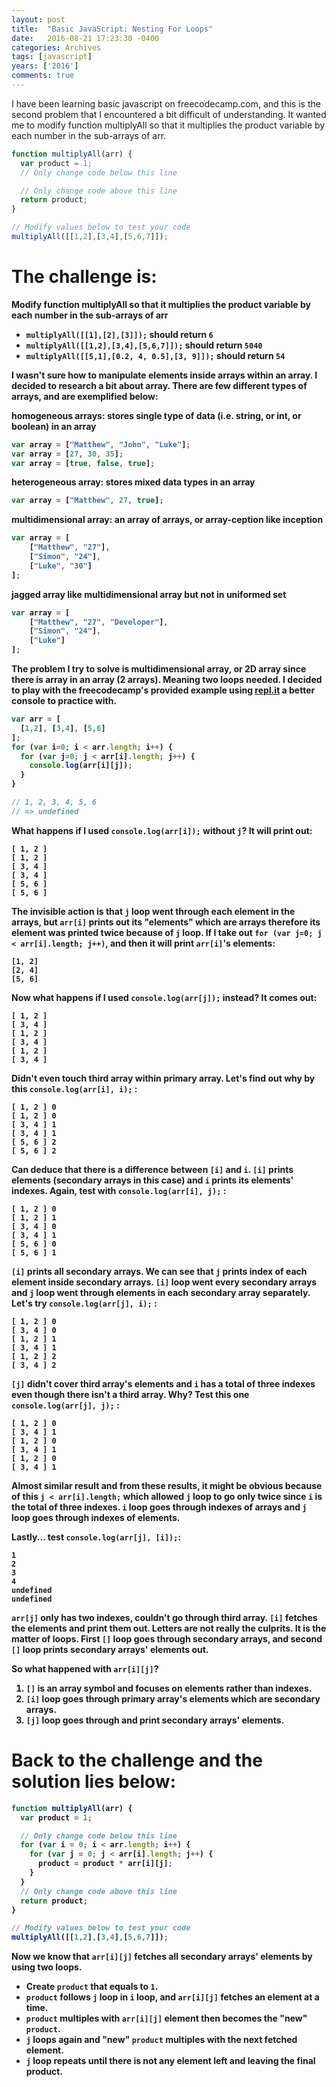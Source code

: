 ```yaml
---
layout: post
title:  "Basic JavaScript: Nesting For Loops"
date:   2016-08-21 17:23:30 -0400
categories: Archives 
tags: [javascript]
years: ['2016']
comments: true
---
```


I have been learning basic javascript on freecodecamp.com, and this is the second problem that I encountered a bit difficult of understanding. It wanted me to modify function multiplyAll so that it multiplies the product variable by each number in the sub-arrays of arr.

``` javascript
function multiplyAll(arr) {
  var product = 1;
  // Only change code below this line

  // Only change code above this line
  return product;
}

// Modify values below to test your code
multiplyAll([[1,2],[3,4],[5,6,7]]);
```

# The challenge is:

<strong>Modify function multiplyAll so that it multiplies the product variable by each number in the sub-arrays of arr

- `multiplyAll([[1],[2],[3]]);` should return `6`
- `multiplyAll([[1,2],[3,4],[5,6,7]]);` should return `5040`
- `multiplyAll([[5,1],[0.2, 4, 0.5],[3, 9]]);` should return `54`


I wasn't sure how to manipulate elements inside arrays within an array. I decided to research a bit about array. There are few different types of arrays, and are exemplified below:

homogeneous arrays: stores single type of data (i.e. string, or int, or boolean) in an array

``` javascript
var array = ["Matthew", "John", "Luke"];
var array = [27, 30, 35];
var array = [true, false, true];
```                

heterogeneous array: stores mixed data types in an array

``` javascript
var array = ["Matthew", 27, true];
```


multidimensional array: an array of arrays, or array-ception like inception

``` javascript
var array = [
    ["Matthew", "27"],
    ["Simon", "24"],
    ["Luke", "30"]
];
```

jagged array like multidimensional array but not in uniformed set

``` javascript
var array = [
    ["Matthew", "27", "Developer"],
    ["Simon", "24"],
    ["Luke"]
];
```

 The problem I try to solve is multidimensional array, or 2D array since there is array in an array (2 arrays). Meaning two loops needed. I decided to play with the freecodecamp's provided example using [repl.it][repl.it] a better console to practice with.

``` javascript
var arr = [
  [1,2], [3,4], [5,6]
];
for (var i=0; i < arr.length; i++) {
  for (var j=0; j < arr[i].length; j++) {
    console.log(arr[i][j]);
  }
}

// 1, 2, 3, 4, 5, 6
// => undefined
```

What happens if I used `console.log(arr[i]);` without `j`? It will print out:

```
[ 1, 2 ]
[ 1, 2 ]
[ 3, 4 ]
[ 3, 4 ]
[ 5, 6 ]
[ 5, 6 ]
```

The invisible action is that `j` loop went through each element in the arrays, but `arr[i]` prints out its "elements" which are arrays therefore its element was printed twice because of `j` loop. If I take out `for (var j=0; j < arr[i].length; j++)`, and then it will print `arr[i]`'s elements:

```
[1, 2]
[2, 4]
[5, 6]
```

Now what happens if I used `console.log(arr[j]);` instead? It comes out:

```
[ 1, 2 ]
[ 3, 4 ]
[ 1, 2 ]
[ 3, 4 ]
[ 1, 2 ]
[ 3, 4 ]
```

Didn't even touch third array within primary array. Let's find out why by this `console.log(arr[i], i);` :

```
[ 1, 2 ] 0
[ 1, 2 ] 0
[ 3, 4 ] 1
[ 3, 4 ] 1
[ 5, 6 ] 2
[ 5, 6 ] 2
```

 Can deduce that there is a difference between `[i]` and `i`. `[i]` prints elements (secondary arrays in this case) and `i` prints its elements' indexes. Again, test with `console.log(arr[i], j);` :

```
[ 1, 2 ] 0
[ 1, 2 ] 1
[ 3, 4 ] 0
[ 3, 4 ] 1
[ 5, 6 ] 0
[ 5, 6 ] 1
```

`[i]` prints all secondary arrays. We can see that `j` prints index of each element inside secondary arrays. `[i]` loop went every secondary arrays and `j` loop went through elements in each secondary array separately. Let's try `console.log(arr[j], i);` :

```
[ 1, 2 ] 0
[ 3, 4 ] 0
[ 1, 2 ] 1
[ 3, 4 ] 1
[ 1, 2 ] 2
[ 3, 4 ] 2
```

`[j]` didn't cover third array's elements and `i` has a total of three indexes even though there isn't a third array. Why? Test this one `console.log(arr[j], j);` :

```
[ 1, 2 ] 0
[ 3, 4 ] 1
[ 1, 2 ] 0
[ 3, 4 ] 1
[ 1, 2 ] 0
[ 3, 4 ] 1
```

Almost similar result and from these results, it might be obvious because of this `j < arr[i].length;` which allowed `j` loop to go only twice since `i` is the total of three indexes.  `i` loop goes through indexes of arrays and `j` loop goes through indexes of elements.

Lastly... test `console.log(arr[j], [i]);`:

```
1
2
3
4
undefined
undefined
```

`arr[j]` only has two indexes, couldn't go through third array. `[i]` fetches the elements and print them out. <strong> Letters are not really the culprits. It is the matter of loops.</strong> First `[]` loop goes through secondary arrays, and second `[]` loop prints secondary arrays' elements out.

So what happened with `arr[i][j]`?

1) `[]` is an array symbol and focuses on elements rather than indexes. <br>
2) `[i]` loop goes through primary array's elements which are secondary arrays.<br>
3) `[j]` loop goes through and print secondary arrays' elements.


# Back to the challenge and the solution lies below:

``` javascript
function multiplyAll(arr) {
  var product = 1;

  // Only change code below this line
  for (var i = 0; i < arr.length; i++) {
    for (var j = 0; j < arr[i].length; j++) {
      product = product * arr[i][j];
    }
  }
  // Only change code above this line
  return product;
}

// Modify values below to test your code
multiplyAll([[1,2],[3,4],[5,6,7]]);
```

Now we know that `arr[i][j]` fetches all secondary arrays' elements by using two loops.

- Create `product` that equals to `1`.
- `product` follows `j` loop in `i` loop, and `arr[i][j]` fetches an element at a time.
- `product` multiples with `arr[i][j]` element then becomes the "new" `product`.
- `j` loops again and "new" `product` multiples with the next fetched element.
- `j` loop repeats until there is not any element left and leaving the final product.

[repl.it]: https://www.repl.it
